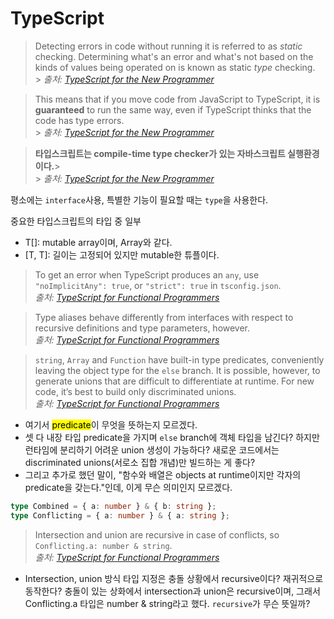 # TypeScript

> Detecting errors in code without running it is referred to as _static_ checking. Determining what's an error and what's not based on the kinds of values being operated on is known as static _type_ checking.<br> > _출처:_ [_TypeScript for the New Programmer_](https://www.typescriptlang.org/docs/handbook/typescript-from-scratch.html#typescript-a-static-type-checker)

> This means that if you move code from JavaScript to TypeScript, it is **guaranteed** to run the same way, even if TypeScript thinks that the code has type errors.<br> > _출처:_ [_TypeScript for the New Programmer_](https://www.typescriptlang.org/docs/handbook/typescript-from-scratch.html#typescript-a-static-type-checker)

> **타입스크립트는 compile-time type checker가 있는 자바스크립트 실행환경이다.**><br> > _출처:_ [_TypeScript for the New Programmer_](https://www.typescriptlang.org/docs/handbook/typescript-from-scratch.html#learning-javascript-and-typescript)

평소에는 `interface`사용, 특별한 기능이 필요할 때는 `type`을 사용한다.

중요한 타입스크립트의 타입 중 일부

- T[]: mutable array이며, Array<T>와 같다.
- [T, T]: 길이는 고정되어 있지만 mutable한 튜플이다.

> To get an error when TypeScript produces an `any`, use `"noImplicitAny": true`, or `"strict": true` in `tsconfig.json`.<br>_출처:_ [_TypeScript for Functional Programmers_](https://www.typescriptlang.org/docs/handbook/typescript-in-5-minutes-func.html#gradual-typing)

> Type aliases behave differently from interfaces with respect to recursive definitions and type parameters, however.<br>_출처:_ [_TypeScript for Functional Programmers_](https://www.typescriptlang.org/docs/handbook/typescript-in-5-minutes-func.html#structural-typing)

> `string`, `Array` and `Function` have built-in type predicates, conveniently leaving the object type for the `else` branch. It is possible, however, to generate unions that are difficult to differentiate at runtime. For new code, it’s best to build only discriminated unions.<br>_출처:_ [_TypeScript for Functional Programmers_](https://www.typescriptlang.org/docs/handbook/typescript-in-5-minutes-func.html#unions)

- 여기서 <mark>predicate</mark>이 무엇을 뜻하는지 모르겠다.
- 셋 다 내장 타입 predicate을 가지며 `else` branch에 객체 타입을 남긴다? 하지만 런타임에 분리하기 어려운 union 생성이 가능하다? 새로운 코드에서는 discriminated unions(서로소 집합 개념)만 빌드하는 게 좋다?
- 그리고 추가로 했던 말이, "함수와 배열은 objects at runtime이지만 각자의 predicate을 갖는다."인데, 이게 무슨 의미인지 모르겠다.

```ts
type Combined = { a: number } & { b: string };
type Conflicting = { a: number } & { a: string };
```

> Intersection and union are recursive in case of conflicts, so `Conflicting.a: number & string`.  
> _출처:_ [_TypeScript for Functional Programmers_](https://www.typescriptlang.org/docs/handbook/typescript-in-5-minutes-func.html#intersections)

- Intersection, union 방식 타입 지정은 충돌 상황에서 recursive이다? 재귀적으로 동작한다? 충돌이 있는 상화에서 intersection과 union은 recursive이며, 그래서 Conflicting.a 타입은 number & string라고 했다. `recursive`가 무슨 뜻일까?

